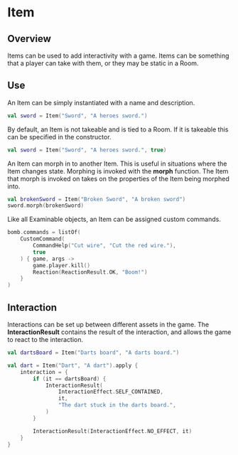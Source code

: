 ﻿# Item

## Overview

Items can be used to add interactivity with a game. Items can be something that a player can take with them, or they may be static in a Room.

## Use

An Item can be simply instantiated with a name and description.

```kotlin
val sword = Item("Sword", "A heroes sword.")
```

By default, an Item is not takeable and is tied to a Room. If it is takeable this can be specified in the constructor.

```kotlin
val sword = Item("Sword", "A heroes sword.", true)
```

An Item can morph in to another Item. This is useful in situations where the Item changes state. Morphing is invoked 
with the **morph** function. The Item that morph is invoked on takes on the properties of the Item being morphed into.

```kotlin
val brokenSword = Item("Broken Sword", "A broken sword")
sword.morph(brokenSword)
```

Like all Examinable objects, an Item can be assigned custom commands.

```kotlin
bomb.commands = listOf(
    CustomCommand(
        CommandHelp("Cut wire", "Cut the red wire."),
        true
    ) { game, args ->
        game.player.kill()
        Reaction(ReactionResult.OK, "Boom!")
    }
)
```

## Interaction

Interactions can be set up between different assets in the game. The **InteractionResult** contains the result of the 
interaction, and allows the game to react to the interaction.

```kotlin
val dartsBoard = Item("Darts board", "A darts board.")

val dart = Item("Dart", "A dart").apply {
    interaction = {
        if (it == dartsBoard) {
            InteractionResult(
                InteractionEffect.SELF_CONTAINED,
                it,
                "The dart stuck in the darts board.",
            )
        }

        InteractionResult(InteractionEffect.NO_EFFECT, it)
    }
}
```